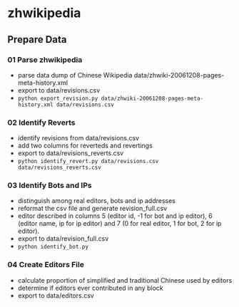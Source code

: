 # zhwikipedia

## Prepare Data
### 01 Parse zhwikipedia
* parse data dump of Chinese Wikipedia data/zhwiki-20061208-pages-meta-history.xml
* export to data/revisions.csv
* ```python export_revision.py data/zhwiki-20061208-pages-meta-history.xml data/revisions.csv```

### 02 Identify Reverts
* identify revisions from data/revisions.csv
* add two columns for reverteds and revertings
* export to data/revisions_reverts.csv
* ```python identify_revert.py data/revisions.csv data/revisions_reverts.csv```

### 03 Identify Bots and IPs
* distinguish among real editors, bots and ip addresses
* reformat the csv file and generate revision_full.csv
* editor described in columns 5 (editor id, -1 for bot and ip editor), 6 (editor name, ip for ip editor) and 7 (0 for real editor, 1 for bot, 2 for ip editor).
* export to data/revision_full.csv
* ```python identify_bot.py```

### 04 Create Editors File
* calculate proportion of simplified and traditional Chinese used by editors
* determine if editors ever contributed in any block
* export to data/editors.csv

